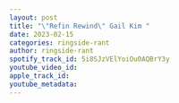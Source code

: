 ```yaml
---
layout: post
title: "\"Refin Rewind\" Gail Kim "
date: 2023-02-15
categories: ringside-rant
author: ringside-rant
spotify_track_id: 5i8SJzVElYoiOu0AQBrY3y
youtube_video_id: 
apple_track_id: 
youtube_metadata: 
---
```

